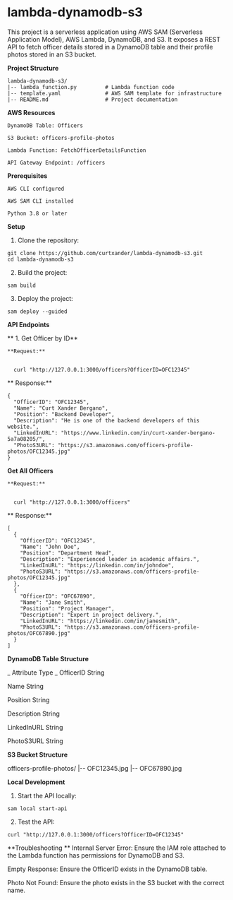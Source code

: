 # lambda-dynamodb-s3

This project is a serverless application using AWS SAM (Serverless Application Model), AWS Lambda, DynamoDB, and S3. It exposes a REST API to fetch officer details stored in a DynamoDB table and their profile photos stored in an S3 bucket.

**Project Structure**

    lambda-dynamodb-s3/
    |-- lambda_function.py         # Lambda function code
    |-- template.yaml              # AWS SAM template for infrastructure
    |-- README.md                  # Project documentation

**AWS Resources**

    DynamoDB Table: Officers
    
    S3 Bucket: officers-profile-photos
    
    Lambda Function: FetchOfficerDetailsFunction
    
    API Gateway Endpoint: /officers

**Prerequisites**

    AWS CLI configured
    
    AWS SAM CLI installed
    
    Python 3.8 or later

**Setup**

  1. Clone the repository:

    git clone https://github.com/curtxander/lambda-dynamodb-s3.git
    cd lambda-dynamodb-s3

  2. Build the project:
  
    sam build
  
  3. Deploy the project:
  
    sam deploy --guided

**API Endpoints**

**  1. Get Officer by ID**
  
    **Request:**
    
    
      curl "http://127.0.0.1:3000/officers?OfficerID=OFC12345"
  
**    Response:**
  
    {
      "OfficerID": "OFC12345",
      "Name": "Curt Xander Bergano",
      "Position": "Backend Developer",
      "Description": "He is one of the backend developers of this website.",
      "LinkedInURL": "https://www.linkedin.com/in/curt-xander-bergano-5a7a08205/",
      "PhotoS3URL": "https://s3.amazonaws.com/officers-profile-photos/OFC12345.jpg"
    }

  **Get All Officers**
  
    **Request:**
    
    
      curl "http://127.0.0.1:3000/officers"
    
**  Response:**

    [
      {
        "OfficerID": "OFC12345",
        "Name": "John Doe",
        "Position": "Department Head",
        "Description": "Experienced leader in academic affairs.",
        "LinkedInURL": "https://linkedin.com/in/johndoe",
        "PhotoS3URL": "https://s3.amazonaws.com/officers-profile-photos/OFC12345.jpg"
      },
      {
        "OfficerID": "OFC67890",
        "Name": "Jane Smith",
        "Position": "Project Manager",
        "Description": "Expert in project delivery.",
        "LinkedInURL": "https://linkedin.com/in/janesmith",
        "PhotoS3URL": "https://s3.amazonaws.com/officers-profile-photos/OFC67890.jpg"
      }
    ]

**DynamoDB Table Structure**

_  Attribute    Type
  _
  OfficerID    String
  
  Name         String
  
  Position     String
  
  Description  String
  
  LinkedInURL  String
  
  PhotoS3URL   String

**S3 Bucket Structure**

  officers-profile-photos/
    |-- OFC12345.jpg
    |-- OFC67890.jpg

**Local Development**

  1. Start the API locally:
  
    sam local start-api

  2. Test the API:

    curl "http://127.0.0.1:3000/officers?OfficerID=OFC12345"

**Troubleshooting
**
  Internal Server Error: Ensure the IAM role attached to the Lambda function has permissions for DynamoDB and S3.

  Empty Response: Ensure the OfficerID exists in the DynamoDB table.

  Photo Not Found: Ensure the photo exists in the S3 bucket with the correct name.


